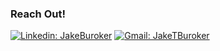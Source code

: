 ### Reach Out!

[![Linkedin: JakeBuroker](https://img.shields.io/badge/LinkedIn-0077B5?style=for-the-badge&logo=linkedin&logoColor=white)](https://www.linkedin.com/in/jakeburoker/)
[![Gmail: JakeTBuroker](https://img.shields.io/badge/Gmail-D14836?style=for-the-badge&logo=gmail&logoColor=white)](mailto:JakeTBuroker@gmail.com)
